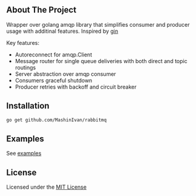 <!-- Description -->
## About The Project

Wrapper over golang amqp library that simplifies consumer and producer usage with additinal features. Inspired by [gin](https://github.com/gin-gonic/gin)

Key features:
* Autoreconnect for amqp.Client
* Message router for single queue deliveries with both direct and topic routings
* Server abstraction over amqp consumer
* Consumers graceful shutdown
* Producer retries with backoff and circuit breaker


## Installation

```sh
go get github.com/MashinIvan/rabbitmq
```

<!-- USAGE EXAMPLES -->
## Examples

See [examples](https://github.com/MashinIvan/rabbitmq/tree/main/examples)


<!-- LICENSE -->
## License

Licensed under the [MIT License](https://github.com/MashinIvan/rabbitmq/blob/main/LICENSE)
